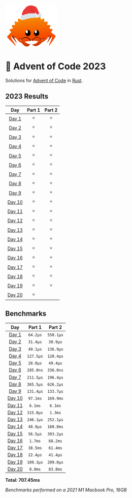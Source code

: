 <img src="./.assets/christmas_ferris.png" width="164">

# 🎄 Advent of Code 2023

Solutions for [Advent of Code](https://adventofcode.com/) in [Rust](https://www.rust-lang.org/).

<!--- advent_readme_stars table --->
## 2023 Results

| Day | Part 1 | Part 2 |
| :---: | :---: | :---: |
| [Day 1](https://adventofcode.com/2023/day/1) | ⭐ | ⭐ |
| [Day 2](https://adventofcode.com/2023/day/2) | ⭐ | ⭐ |
| [Day 3](https://adventofcode.com/2023/day/3) | ⭐ | ⭐ |
| [Day 4](https://adventofcode.com/2023/day/4) | ⭐ | ⭐ |
| [Day 5](https://adventofcode.com/2023/day/5) | ⭐ | ⭐ |
| [Day 6](https://adventofcode.com/2023/day/6) | ⭐ | ⭐ |
| [Day 7](https://adventofcode.com/2023/day/7) | ⭐ | ⭐ |
| [Day 8](https://adventofcode.com/2023/day/8) | ⭐ | ⭐ |
| [Day 9](https://adventofcode.com/2023/day/9) | ⭐ | ⭐ |
| [Day 10](https://adventofcode.com/2023/day/10) | ⭐ | ⭐ |
| [Day 11](https://adventofcode.com/2023/day/11) | ⭐ | ⭐ |
| [Day 12](https://adventofcode.com/2023/day/12) | ⭐ | ⭐ |
| [Day 13](https://adventofcode.com/2023/day/13) | ⭐ | ⭐ |
| [Day 14](https://adventofcode.com/2023/day/14) | ⭐ | ⭐ |
| [Day 15](https://adventofcode.com/2023/day/15) | ⭐ | ⭐ |
| [Day 16](https://adventofcode.com/2023/day/16) | ⭐ | ⭐ |
| [Day 17](https://adventofcode.com/2023/day/17) | ⭐ | ⭐ |
| [Day 18](https://adventofcode.com/2023/day/18) | ⭐ | ⭐ |
| [Day 19](https://adventofcode.com/2023/day/19) | ⭐ | ⭐ |
| [Day 20](https://adventofcode.com/2023/day/20) | ⭐ |   |
<!--- advent_readme_stars table --->

<!--- benchmarking table --->
## Benchmarks

| Day | Part 1 | Part 2 |
| :---: | :---: | :---:  |
| [Day 1](./src/bin/01.rs) | `64.2µs` | `550.1µs` |
| [Day 2](./src/bin/02.rs) | `31.4µs` | `30.9µs` |
| [Day 3](./src/bin/03.rs) | `49.1µs` | `136.9µs` |
| [Day 4](./src/bin/04.rs) | `127.5µs` | `128.4µs` |
| [Day 5](./src/bin/05.rs) | `28.0µs` | `49.4µs` |
| [Day 6](./src/bin/06.rs) | `285.0ns` | `336.0ns` |
| [Day 7](./src/bin/07.rs) | `211.5µs` | `196.4µs` |
| [Day 8](./src/bin/08.rs) | `365.5µs` | `626.2µs` |
| [Day 9](./src/bin/09.rs) | `131.4µs` | `133.7µs` |
| [Day 10](./src/bin/10.rs) | `97.1ms` | `169.9ms` |
| [Day 11](./src/bin/11.rs) | `6.1ms` | `6.1ms` |
| [Day 12](./src/bin/12.rs) | `315.0µs` | `1.3ms` |
| [Day 13](./src/bin/13.rs) | `246.1µs` | `252.1µs` |
| [Day 14](./src/bin/14.rs) | `48.9µs` | `160.8ms` |
| [Day 15](./src/bin/15.rs) | `56.5µs` | `303.2µs` |
| [Day 16](./src/bin/16.rs) | `1.7ms` | `68.2ms` |
| [Day 17](./src/bin/17.rs) | `38.5ms` | `61.4ms` |
| [Day 18](./src/bin/18.rs) | `22.4µs` | `41.4µs` |
| [Day 19](./src/bin/19.rs) | `189.3µs` | `209.0µs` |
| [Day 20](./src/bin/20.rs) | `8.0ms` | `83.8ms` |

**Total: 707.45ms**
<!--- benchmarking table --->
*Benchmarks performed on a 2021 M1 Macbook Pro, 16GB*
